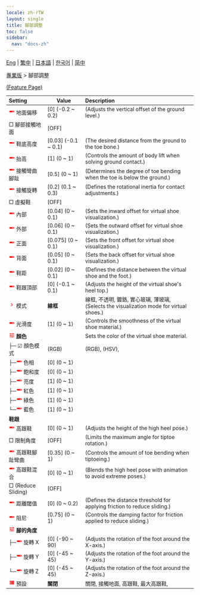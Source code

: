 ```yaml
---
locale: zh-rTW
layout: single
title: 腳部調整
toc: false
sidebar:
  nav: "docs-zh"
---
```

[Eng](/dancexr/menu/2025.4/actor/feet_adjustment) | [繁中](/tw/dancexr/menu/2025.4/actor/feet_adjustment) | [日本語](/jp/dancexr/menu/2025.4/actor/feet_adjustment) | [한국어](/kr/dancexr/menu/2025.4/actor/feet_adjustment) | [简中](/zh/dancexr/menu/2025.4/actor/feet_adjustment)

[專業版](../menu#專業版) > 腳部調整



[(Feature Page)](/tw/dancexr/features/feet_adjustment)

| Setting | Value | Description |
| :--- | --- | :--- |
| <img src="/images/icon/ic_slider.png" alt="slider icon"/> 地面偏移| [0] (-0.2 ~ 0.2) | (Adjusts the vertical offset of the ground level.)
|  □ 腳部接觸地面| [OFF] | 
| <img src="/images/icon/ic_slider.png" alt="slider icon"/> 鞋底高度| [0.03] (-0.1 ~ 0.1) | (The desired distance from the ground to the toe bone.)
| <img src="/images/icon/ic_slider.png" alt="slider icon"/> 抬高| [1] (0 ~ 1) | (Controls the amount of body lift when solving ground contact.)
| <img src="/images/icon/ic_slider.png" alt="slider icon"/> 接觸彎曲腳趾| [0.5] (0 ~ 1) | (Determines the degree of toe bending when the toe is below the ground.)
| <img src="/images/icon/ic_slider.png" alt="slider icon"/> 接觸旋轉| [0.2] (0.1 ~ 0.3) | (Defines the rotational inertia for contact adjustments.)
|  □ 虛擬鞋| [OFF] | 
| <img src="/images/icon/ic_slider.png" alt="slider icon"/> 內部| [0.04] (0 ~ 0.1) | (Sets the inward offset for virtual shoe visualization.)
| <img src="/images/icon/ic_slider.png" alt="slider icon"/> 外部| [0.06] (0 ~ 0.1) | (Sets the outward offset for virtual shoe visualization.)
| <img src="/images/icon/ic_slider.png" alt="slider icon"/> 正面| [0.075] (0 ~ 0.1) | (Sets the front offset for virtual shoe visualization.)
| <img src="/images/icon/ic_slider.png" alt="slider icon"/> 背面| [0.05] (0 ~ 0.1) | (Sets the back offset for virtual shoe visualization.)
| <img src="/images/icon/ic_slider.png" alt="slider icon"/> 鞋距| [0.02] (0 ~ 0.1) | (Defines the distance between the virtual shoe and the foot.)
| <img src="/images/icon/ic_slider.png" alt="slider icon"/> 鞋跟頂部| [0] (-0.1 ~ 0.1) | (Adjusts the height of the virtual shoe's heel top.)
| <img src="/images/icon/ic_chevron.png" alt="chevron icon"/> 模式| **線框** | 線框, 不透明, 鍍鉻, 實心玻璃, 薄玻璃, <br/>(Selects the visualization mode for virtual shoes.) |
| <img src="/images/icon/ic_slider.png" alt="slider icon"/> 光滑度| [1] (0 ~ 1) | (Controls the smoothness of the virtual shoe material.)
| <img src="/images/icon/ic_tune.png" alt="tune icon"/> <b>顏色</b>| | Sets the color of the virtual shoe material.
| ├─ ☑ 顏色模式| (RGB) | (RGB), (HSV), 
| ├─<img src="/images/icon/ic_slider.png" alt="slider icon"/> 色相| [0] (0 ~ 1) | 
| ├─<img src="/images/icon/ic_slider.png" alt="slider icon"/> 飽和度| [0] (0 ~ 1) | 
| ├─<img src="/images/icon/ic_slider.png" alt="slider icon"/> 亮度| [1] (0 ~ 1) | 
| ├─<img src="/images/icon/ic_slider.png" alt="slider icon"/> 紅色| [1] (0 ~ 1) | 
| ├─<img src="/images/icon/ic_slider.png" alt="slider icon"/> 綠色| [1] (0 ~ 1) | 
| └─<img src="/images/icon/ic_slider.png" alt="slider icon"/> 藍色| [1] (0 ~ 1) | 
|  <b>鞋跟</b>|| 
| <img src="/images/icon/ic_slider.png" alt="slider icon"/> 高跟鞋| [0] (0 ~ 1) | (Adjusts the height of the high heel pose.)
|  □ 限制角度| [OFF] | (Limits the maximum angle for tiptoe rotation.)
| <img src="/images/icon/ic_slider.png" alt="slider icon"/> 高跟鞋腳趾彎曲| [0.35] (0 ~ 1) | (Controls the amount of toe bending when tiptoeing.)
| <img src="/images/icon/ic_slider.png" alt="slider icon"/> 高跟鞋混合| [0] (0 ~ 1) | (Blends the high heel pose with animation to avoid extreme poses.)
|  □ (Reduce Sliding)| [OFF] | 
| <img src="/images/icon/ic_slider.png" alt="slider icon"/> 距離閾值| [0] (0 ~ 0.2) | (Defines the distance threshold for applying friction to reduce sliding.)
| <img src="/images/icon/ic_slider.png" alt="slider icon"/> 阻尼| [0.75] (0 ~ 1) | (Controls the damping factor for friction applied to reduce sliding.)
| <img src="/images/icon/ic_tune.png" alt="tune icon"/> <b>腳的角度</b>| | 
| ├─<img src="/images/icon/ic_slider.png" alt="slider icon"/> 旋轉 X| [0] (-90 ~ 90) | (Adjusts the rotation of the foot around the X-axis.)
| ├─<img src="/images/icon/ic_slider.png" alt="slider icon"/> 旋轉 Y| [0] (-45 ~ 45) | (Adjusts the rotation of the foot around the Y-axis.)
| └─<img src="/images/icon/ic_slider.png" alt="slider icon"/> 旋轉 Z| [0] (-45 ~ 45) | (Adjusts the rotation of the foot around the Z-axis.)
| <img src="/images/icon/ic_list.png" alt="list icon"/> 預設| **關閉** | 關閉, 接觸地面, 高跟鞋, 最大高跟鞋,  |
